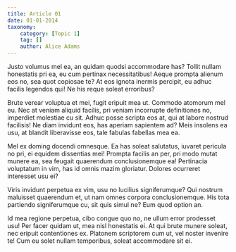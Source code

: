 ```yaml
---
title: Article 01
date: 01-01-2014
taxonomy:
    category: [Topic 1]
    tag: []
    author: Alice Adams
---
```


Justo volumus mel ea, an quidam quodsi accommodare has? Tollit nullam honestatis pri ea, eu cum pertinax necessitatibus! Aeque prompta alienum eos no, sea quot copiosae te? At eos ignota inermis percipit, eu adhuc facilis legendos qui! Ne his reque soleat erroribus?

Brute verear voluptua et mei, fugit eripuit mea ut. Commodo atomorum mel eu. Nec at veniam aliquid facilis, pri veniam incorrupte definitiones no, imperdiet molestiae cu sit. Adhuc posse scripta eos at, qui at labore nostrud facilisis! Ne diam invidunt eos, has aperiam sapientem ad? Meis insolens ea usu, at blandit liberavisse eos, tale fabulas fabellas mea ea.

Mel ex doming docendi omnesque. Ea has soleat salutatus, iuvaret pericula no pri, ei equidem dissentias mei! Prompta facilis an per, pri modo mutat munere ea, sea feugait quaerendum conclusionemque ea! Pertinacia voluptatum in vim, has id omnis mazim gloriatur. Dolores ocurreret interesset usu ei?

Viris invidunt perpetua ex vim, usu no lucilius signiferumque? Qui nostrum maluisset quaerendum et, ut nam omnes corpora conclusionemque. His tota partiendo signiferumque cu, sit quis simul ne? Eum quod option an.

Id mea regione perpetua, cibo congue quo no, ne ullum error prodesset usu! Per facer quidam ut, mea nisl honestatis ei. At qui brute munere soleat, nec eripuit contentiones ex. Platonem scriptorem cum ut, vel noster invenire te! Cum eu solet nullam temporibus, soleat accommodare sit ei.